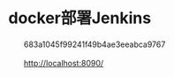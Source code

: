 # docker部署Jenkins

　　683a1045f99241f49b4ae3eeabca9767

　　[http://localhost:8090/](http://localhost:8090/)
